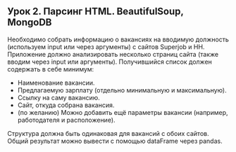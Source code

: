 ## Урок 2. Парсинг HTML. BeautifulSoup, MongoDB

Необходимо собрать информацию о вакансиях на вводимую должность (используем input или через аргументы) с сайтов Superjob и HH. Приложение должно анализировать несколько страниц сайта (также вводим через input или аргументы). Получившийся список должен содержать в себе минимум:

* Наименование вакансии.
* Предлагаемую зарплату (отдельно минимальную и максимальную).
* Ссылку на саму вакансию.
* Сайт, откуда собрана вакансия.
* (по желанию) Можно добавить ещё параметры вакансии (например, работодателя и расположение).

Структура должна быть одинаковая для вакансий с обоих сайтов. Общий результат можно вывести с помощью dataFrame через pandas.
